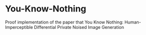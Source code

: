 # You-Know-Nothing
Proof implementation of the paper that You Know Nothing: Human-Imperceptible Differential Private Noised Image Generation
